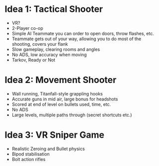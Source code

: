 # Idea 1: Tactical Shooter
- VR?
- 2-Player co-op
- Simple AI Teammate you can order to open doors, throw flashes, etc.
- Teammate gets out of your way, allowing you to do most of the shooting, covers your flank
- Slow gameplay, clearing rooms and angles
- No ADS, low accuracy when moving
- Tarkov, Ready or Not
# Idea 2: Movement Shooter
- Wall running, Titanfall-style grappling hooks
- Accurate guns in mid air, large bonus for headshots
- Scored at end of level on bullets used, time, etc.
- No ADS
- Large levels, multiple paths through (secret shortcuts etc.)
# Idea 3: VR Sniper Game
- Realistic Zeroing and Bullet physics
- Bipod stabilisation
- Bolt action rifles